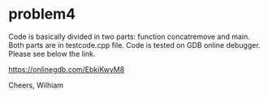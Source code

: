 # problem4

Code is basically divided in two parts: function concatremove and main. Both parts are in testcode.cpp file. Code is tested on GDB online debugger. Please see below the link.

https://onlinegdb.com/EbkiKwyM8

Cheers,
Wilhiam

